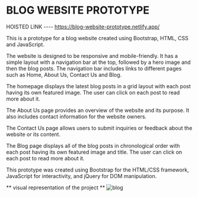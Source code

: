 
# BLOG WEBSITE PROTOTYPE

HOISTED LINK ---- https://blog-website-prototype.netlify.app/

This is a prototype for a blog website created using Bootstrap, HTML, CSS and JavaScript.

The website is designed to be responsive and mobile-friendly. It has a simple layout with a navigation bar at the top, followed by a hero
image and then the blog posts. The navigation bar includes links to different pages such as Home, About Us, Contact Us and Blog. 

The homepage displays the latest blog posts in a grid layout with each post having its own featured image. The user can click on
each post to read more about it. 

The About Us page provides an overview of the website and its purpose.
It also includes contact information for the website owners. 

The Contact Us page allows users to submit inquiries or feedback about the website or its content. 

The Blog page displays all of the blog posts in chronological order with each post having its own featured image and title. The user can click on each post to read more about it. 

This prototype was created using Bootstrap for the HTML/CSS framework, JavaScript for interactivity, and jQuery for DOM manipulation.

** visual representation of the project **
![blog](https://user-images.githubusercontent.com/78648366/216787457-12edc907-6eb3-46de-9e9d-9904d8e028e1.gif)
